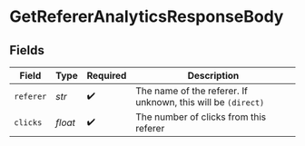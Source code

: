 # GetRefererAnalyticsResponseBody


## Fields

| Field                                                        | Type                                                         | Required                                                     | Description                                                  |
| ------------------------------------------------------------ | ------------------------------------------------------------ | ------------------------------------------------------------ | ------------------------------------------------------------ |
| `referer`                                                    | *str*                                                        | :heavy_check_mark:                                           | The name of the referer. If unknown, this will be `(direct)` |
| `clicks`                                                     | *float*                                                      | :heavy_check_mark:                                           | The number of clicks from this referer                       |